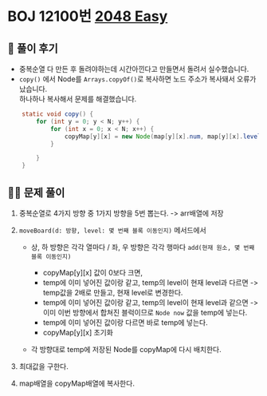 # BOJ 12100번 [2048 Easy](https://www.acmicpc.net/problem/12100)

## 🌈 풀이 후기
* 중복순열 다 만든 후 돌려야하는데 시간아낀다고 만들면서 돌려서 실수했습니다.
* `copy()` 에서 Node를 `Arrays.copyOf()`로 복사하면 노드 주소가 복사돼서 오류가 났습니다.   
하나하나 복사해서 문제를 해결했습니다.
```java
    static void copy() {
        for (int y = 0; y < N; y++) {
            for (int x = 0; x < N; x++) {
                copyMap[y][x] = new Node(map[y][x].num, map[y][x].level);
            }

        }
    }
```
## 👩‍🏫 문제 풀이
1. 중복순열로 4가지 방향 중 1가지 방향을 5번 뽑는다. -> arr배열에 저장
2. `moveBoard(d: 방향, level: 몇 번째 블록 이동인지)` 메서드에서 
    * 상, 하 방향은 각각 열마다 / 좌, 우 방향은 각각 행마다 `add(현재 원소, 몇 번째 블록 이동인지)`
        * copyMap[y][x] 값이 0보다 크면,
        * temp에 이미 넣어진 값이랑 같고, temp의 level이 현재 level과 다르면 -> temp값을 2배로 만들고, 현재 level로 변경한다.
        * temp에 이미 넣어진 값이랑 같고, temp의 level이 현재 level과 같으면 -> 이미 이번 방향에서 합쳐진 블럭이므로 `Node now` 값을 temp에 넣는다.
        * temp에 이미 넣어진 값이랑 다르면 바로 temp에 넣는다.
        * copyMap[y][x] 초기화

    * 각 방향대로 temp에 저장된 Node를 copyMap에 다시 배치한다.

3. 최대값을 구한다.
4. map배열을 copyMap배열에 복사한다.